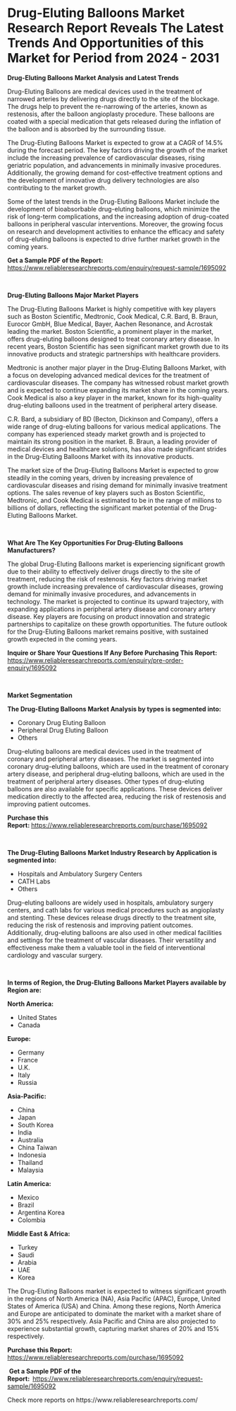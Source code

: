 <p><h1>Drug-Eluting Balloons Market Research Report Reveals The Latest Trends And Opportunities of this Market for Period from 2024 - 2031</h1></p><p><strong>Drug-Eluting Balloons Market Analysis and Latest Trends</strong></p>
<p><p>Drug-Eluting Balloons are medical devices used in the treatment of narrowed arteries by delivering drugs directly to the site of the blockage. The drugs help to prevent the re-narrowing of the arteries, known as restenosis, after the balloon angioplasty procedure. These balloons are coated with a special medication that gets released during the inflation of the balloon and is absorbed by the surrounding tissue.</p><p>The Drug-Eluting Balloons Market is expected to grow at a CAGR of 14.5% during the forecast period. The key factors driving the growth of the market include the increasing prevalence of cardiovascular diseases, rising geriatric population, and advancements in minimally invasive procedures. Additionally, the growing demand for cost-effective treatment options and the development of innovative drug delivery technologies are also contributing to the market growth.</p><p>Some of the latest trends in the Drug-Eluting Balloons Market include the development of bioabsorbable drug-eluting balloons, which minimize the risk of long-term complications, and the increasing adoption of drug-coated balloons in peripheral vascular interventions. Moreover, the growing focus on research and development activities to enhance the efficacy and safety of drug-eluting balloons is expected to drive further market growth in the coming years.</p></p>
<p><strong>Get a Sample PDF of the Report:&nbsp;</strong> <a href="https://www.reliableresearchreports.com/enquiry/request-sample/1695092">https://www.reliableresearchreports.com/enquiry/request-sample/1695092</a></p>
<p>&nbsp;</p>
<p><strong>Drug-Eluting Balloons Major Market Players</strong></p>
<p><p>The Drug-Eluting Balloons Market is highly competitive with key players such as Boston Scientific, Medtronic, Cook Medical, C.R. Bard, B. Braun, Eurocor GmbH, Blue Medical, Bayer, Aachen Resonance, and Acrostak leading the market. Boston Scientific, a prominent player in the market, offers drug-eluting balloons designed to treat coronary artery disease. In recent years, Boston Scientific has seen significant market growth due to its innovative products and strategic partnerships with healthcare providers.</p><p>Medtronic is another major player in the Drug-Eluting Balloons Market, with a focus on developing advanced medical devices for the treatment of cardiovascular diseases. The company has witnessed robust market growth and is expected to continue expanding its market share in the coming years. Cook Medical is also a key player in the market, known for its high-quality drug-eluting balloons used in the treatment of peripheral artery disease.</p><p>C.R. Bard, a subsidiary of BD (Becton, Dickinson and Company), offers a wide range of drug-eluting balloons for various medical applications. The company has experienced steady market growth and is projected to maintain its strong position in the market. B. Braun, a leading provider of medical devices and healthcare solutions, has also made significant strides in the Drug-Eluting Balloons Market with its innovative products.</p><p>The market size of the Drug-Eluting Balloons Market is expected to grow steadily in the coming years, driven by increasing prevalence of cardiovascular diseases and rising demand for minimally invasive treatment options. The sales revenue of key players such as Boston Scientific, Medtronic, and Cook Medical is estimated to be in the range of millions to billions of dollars, reflecting the significant market potential of the Drug-Eluting Balloons Market.</p></p>
<p>&nbsp;</p>
<p><strong>What Are The Key Opportunities For Drug-Eluting Balloons Manufacturers?</strong></p>
<p><p>The global Drug-Eluting Balloons market is experiencing significant growth due to their ability to effectively deliver drugs directly to the site of treatment, reducing the risk of restenosis. Key factors driving market growth include increasing prevalence of cardiovascular diseases, growing demand for minimally invasive procedures, and advancements in technology. The market is projected to continue its upward trajectory, with expanding applications in peripheral artery disease and coronary artery disease. Key players are focusing on product innovation and strategic partnerships to capitalize on these growth opportunities. The future outlook for the Drug-Eluting Balloons market remains positive, with sustained growth expected in the coming years.</p></p>
<p><strong>Inquire or Share Your Questions If Any Before Purchasing This Report:</strong> <a href="https://www.reliableresearchreports.com/enquiry/pre-order-enquiry/1695092">https://www.reliableresearchreports.com/enquiry/pre-order-enquiry/1695092</a></p>
<p>&nbsp;</p>
<p><strong>Market Segmentation</strong></p>
<p><strong>The Drug-Eluting Balloons Market Analysis by types is segmented into:</strong></p>
<p><ul><li>Coronary Drug Eluting Balloon</li><li>Peripheral Drug Eluting Balloon</li><li>Others</li></ul></p>
<p><p>Drug-eluting balloons are medical devices used in the treatment of coronary and peripheral artery diseases. The market is segmented into coronary drug-eluting balloons, which are used in the treatment of coronary artery disease, and peripheral drug-eluting balloons, which are used in the treatment of peripheral artery diseases. Other types of drug-eluting balloons are also available for specific applications. These devices deliver medication directly to the affected area, reducing the risk of restenosis and improving patient outcomes.</p></p>
<p><strong>Purchase this Report:&nbsp;</strong><a href="https://www.reliableresearchreports.com/purchase/1695092">https://www.reliableresearchreports.com/purchase/1695092</a></p>
<p>&nbsp;</p>
<p><strong>The Drug-Eluting Balloons Market Industry Research by Application is segmented into:</strong></p>
<p><ul><li>Hospitals and Ambulatory Surgery Centers</li><li>CATH Labs</li><li>Others</li></ul></p>
<p><p>Drug-eluting balloons are widely used in hospitals, ambulatory surgery centers, and cath labs for various medical procedures such as angioplasty and stenting. These devices release drugs directly to the treatment site, reducing the risk of restenosis and improving patient outcomes. Additionally, drug-eluting balloons are also used in other medical facilities and settings for the treatment of vascular diseases. Their versatility and effectiveness make them a valuable tool in the field of interventional cardiology and vascular surgery.</p></p>
<p>&nbsp;</p>
<p><strong>In terms of Region, the Drug-Eluting Balloons Market Players available by Region are:</strong></p>
<p>
    <p> <strong> North America: </strong>
        <ul>
            <li>United States</li>
            <li>Canada</li>
        </ul>
        </p> 
    <p> <strong> Europe: </strong>
        <ul>
            <li>Germany</li>
            <li>France</li>
            <li>U.K.</li>
            <li>Italy</li>
            <li>Russia</li>
        </ul>
        </p> 
    <p> <strong> Asia-Pacific: </strong>
        <ul>
            <li>China</li>
            <li>Japan</li>
            <li>South Korea</li>
            <li>India</li>
            <li>Australia</li>
            <li>China Taiwan</li>
            <li>Indonesia</li>
            <li>Thailand</li>
            <li>Malaysia</li>
        </ul>
        </p> 
    <p> <strong> Latin America: </strong>
        <ul>
            <li>Mexico</li>
            <li>Brazil</li>
            <li>Argentina Korea</li>
            <li>Colombia</li>
        </ul>
        </p> 
    <p> <strong> Middle East & Africa: </strong>
        <ul>
            <li>Turkey</li>
            <li>Saudi</li>
            <li>Arabia</li>
            <li>UAE</li>
            <li>Korea</li>
        </ul>
    </p>
    </p>
<p><p>The Drug-Eluting Balloons market is expected to witness significant growth in the regions of North America (NA), Asia Pacific (APAC), Europe, United States of America (USA) and China. Among these regions, North America and Europe are anticipated to dominate the market with a market share of 30% and 25% respectively. Asia Pacific and China are also projected to experience substantial growth, capturing market shares of 20% and 15% respectively.</p></p>
<p><strong>Purchase this Report: </strong><a href="https://www.reliableresearchreports.com/purchase/1695092">https://www.reliableresearchreports.com/purchase/1695092</a></p>
<p>&nbsp;<strong>Get a Sample PDF of the Report:&nbsp;&nbsp;</strong><a href="https://www.reliableresearchreports.com/enquiry/request-sample/1695092">https://www.reliableresearchreports.com/enquiry/request-sample/1695092</a></p>
<p><strong></strong></p>
<p>Check more reports on https://www.reliableresearchreports.com/</p>